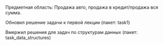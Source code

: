 Предметная область: 
Продажа авто, продажа в кредит/продажа вся сумма.

Обновил решение задачи к первой лекции (пакет: task1)

Вмержил решения для задач по структурам данных (пакет: task_data_structures)